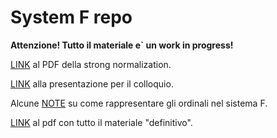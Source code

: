 # System F repo

**Attenzione! Tutto il materiale e` un work in progress!**

[LINK](strong-norm.pdf) al PDF della strong normalization.

[LINK](pres/la_presentazione.pdf) alla presentazione per il colloquio.

Alcune [NOTE](https://uz.sns.it/~Teiolass/posts/lambda1.pdf) su come rappresentare gli ordinali nel sistema F.

[LINK](big.pdf) al pdf con tutto il materiale "definitivo".
